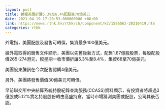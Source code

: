 ```yaml
---
layout: post
title: 據報美團折讓5.3%至8.4%配股籌70億美元
date: 2021-04-19 17:20:53.000000000 +08:00
link: https://news.rthk.hk/rthk/ch/component/k2/1586562-20210419.htm
categories: rthk
---
```


外電指，美團配股及發售可轉債，集資最多100億美元。

據外電取得的銷售文件顯示，美團以先舊後新方式，配售1.87億股股票，每股配股價265-274港元，較星期一收市價折讓5.3%至8.4%，集資68至70億美元。

美團股東騰訊在今次配售認購4億美元。

另外，美團將發售價值30億美元可轉債。

早前聯交所中央結算系統持股紀錄查詢服務(CCASS)資料顯示，有投資者將超過3億股或5.12%實名持股股份轉由高盛持倉，當時市場猜測美團或配股，公司其後否認。
